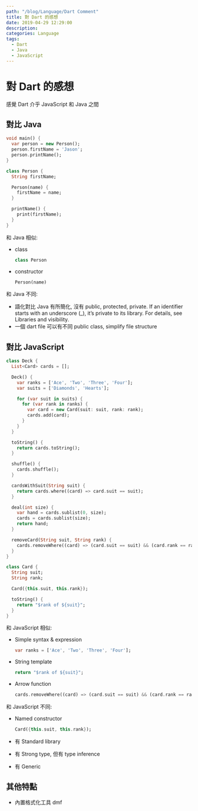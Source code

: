 ```yaml
---
path: "/blog/Language/Dart Comment"
title: 對 Dart 的感想
date: 2019-04-29 12:29:00
description:
categories: Language
tags:
  - Dart
  - Java
  - JavaScript
---
```


# 對 Dart 的感想

感覺 Dart 介乎 JavaScript 和 Java 之間

## 對比 Java

```dart
void main() {
  var person = new Person();
  person.firstName = 'Jason';
  person.printName();
}

class Person {
  String firstName;

  Person(name) {
    firstName = name;
  }

  printName() {
    print(firstName);
  }
}
```

和 Java 相似:

- class

  ```dart
  class Person
  ```

- constructor

  ```dart
  Person(name)
  ```

和 Java 不同:

- 語化對比 Java 有所簡化, 沒有 public, protected, private. If an identifier starts with an underscore (\_), it’s private to its library. For details, see Libraries and visibility.
- 一個 dart file 可以有不同 public class, simplify file structure

## 對比 JavaScript

```dart
class Deck {
  List<Card> cards = [];

  Deck() {
    var ranks = ['Ace', 'Two', 'Three', 'Four'];
    var suits = ['Diamonds', 'Hearts'];

    for (var suit in suits) {
      for (var rank in ranks) {
        var card = new Card(suit: suit, rank: rank);
        cards.add(card);
      }
    }
  }

  toString() {
    return cards.toString();
  }

  shuffle() {
    cards.shuffle();
  }

  cardsWithSuit(String suit) {
    return cards.where((card) => card.suit == suit);
  }

  deal(int size) {
    var hand = cards.sublist(0, size);
    cards = cards.sublist(size);
    return hand;
  }

  removeCard(String suit, String rank) {
    cards.removeWhere((card) => (card.suit == suit) && (card.rank == rank));
  }
}

class Card {
  String suit;
  String rank;

  Card({this.suit, this.rank});

  toString() {
    return "$rank of ${suit}";
  }
}
```

和 JavaScript 相似:

- Simple syntax & expression

  ```dart
  var ranks = ['Ace', 'Two', 'Three', 'Four'];
  ```

- String template

  ```dart
  return "$rank of ${suit}";
  ```

- Arrow function

  ```dart
  cards.removeWhere((card) => (card.suit == suit) && (card.rank == rank));
  ```

和 JavaScript 不同:

- Named constructor

  ```dart
  Card({this.suit, this.rank});
  ```

- 有 Standard library
- 有 Strong type, 但有 type inference
- 有 Generic

## 其他特點

- 內置格式化工具 dmf
